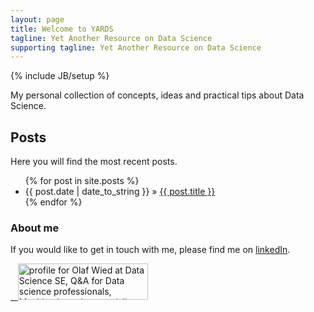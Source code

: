 ```yaml
---
layout: page
title: Welcome to YARDS
tagline: Yet Another Resource on Data Science
supporting tagline: Yet Another Resource on Data Science
---
```

{% include JB/setup %}

My personal collection of concepts, ideas and practical tips about Data Science.

## Posts

Here you will find the most recent posts.

<ul class="posts">
  {% for post in site.posts %}
    <li><span>{{ post.date | date_to_string }}</span> &raquo; <a href="{{ BASE_PATH }}{{ post.url }}">{{ post.title }}</a></li>
  {% endfor %}
</ul>

### About me
If you would like to get in touch with me, please find me on [linkedIn](https://www.linkedin.com/in/olafwied).

<a href="https://datascience.stackexchange.com/users/23305/ow">
    <img src="https://datascience.stackexchange.com/users//flair/23305.png" width="208" height="58" 
         alt="profile for Olaf Wied at Data Science SE, Q&A for Data science professionals, Machine Learning specialists, and those interested in learning more about the field" 
         title="profile for Olaf Wied at Data Science SE, Q&A for Data science professionals, Machine Learning specialists, and those interested in learning more about the field">
</a>
